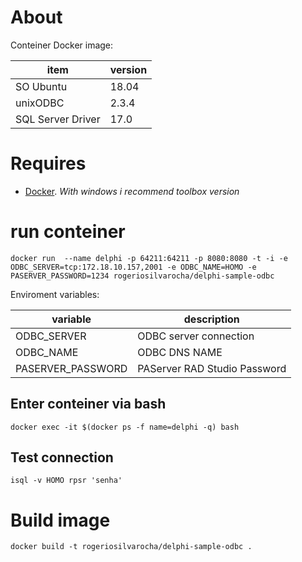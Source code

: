# About
Conteiner Docker image:

| item                 | version |
| ---------------------|---------|
| SO Ubuntu            | 18.04   |
| unixODBC             | 2.3.4   |
| SQL Server Driver    | 17.0    |


# Requires
- [Docker](https://docs.docker.com/install/). *With windows i recommend toolbox version*

# run conteiner
``` Shell
docker run  --name delphi -p 64211:64211 -p 8080:8080 -t -i -e ODBC_SERVER=tcp:172.18.10.157,2001 -e ODBC_NAME=HOMO -e PASERVER_PASSWORD=1234 rogeriosilvarocha/delphi-sample-odbc
```

Enviroment variables:

| variable           | description                       |
| -------------------|-----------------------------------|
| ODBC_SERVER        | ODBC server connection            |
| ODBC_NAME          | ODBC DNS NAME                     |
| PASERVER_PASSWORD  | PAServer RAD Studio Password     |


## Enter conteiner via bash
```docker exec -it $(docker ps -f name=delphi -q) bash```

## Test connection
```isql -v HOMO rpsr 'senha'```

# Build image
```docker build -t rogeriosilvarocha/delphi-sample-odbc .```
